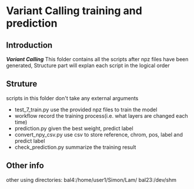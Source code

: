 # Variant Calling training and prediction

## Introduction
***Variant Calling*** This folder contains all the scripts after npz files have been generated, Structure part will explan each script in the logical order

## Struture
scripts in this folder don't take any external arguments
- test_7_train.py	use the provided npz files to train the model
- workflow	record the training process(i.e. what layers are changed each time)
- prediction.py	given the best weight, predict label
- convert_npy_csv.py	use csv to store reference, chrom, pos, label and predict label
- check_prediction.py	summarize the training result

## Other info
other using directories:
bal4:/home/user1/Simon/Lam/
bal23:/dev/shm
